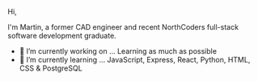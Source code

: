 Hi,

I'm Martin, a former CAD engineer and recent NorthCoders full-stack software development graduate.

- 🔭 I’m currently working on ... Learning as much as possible
- 🌱 I’m currently learning ... JavaScript, Express, React, Python, HTML, CSS & PostgreSQL
